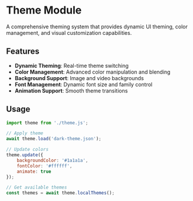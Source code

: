 # Theme Module

A comprehensive theming system that provides dynamic UI theming, color management, and visual customization capabilities.

## Features

- **Dynamic Theming**: Real-time theme switching
- **Color Management**: Advanced color manipulation and blending
- **Background Support**: Image and video backgrounds
- **Font Management**: Dynamic font size and family control
- **Animation Support**: Smooth theme transitions

## Usage

```javascript
import theme from './theme.js';

// Apply theme
await theme.load('dark-theme.json');

// Update colors
theme.update({
    backgroundColor: '#1a1a1a',
    fontColor: '#ffffff',
    animate: true
});

// Get available themes
const themes = await theme.localThemes();
``` 